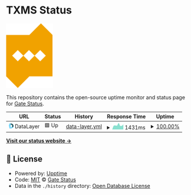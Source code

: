 # TXMS Status

<img src="assets/logo/txms.svg" width="128"/>

This repository contains the open-source uptime monitor and status page for [Gate Status](https://txms.info).

<!--start: status pages-->
<!-- This summary is generated by Upptime (https://github.com/upptime/upptime) -->
<!-- Do not edit this manually, your changes will be overwritten -->
<!-- prettier-ignore -->
| URL | Status | History | Response Time | Uptime |
| --- | ------ | ------- | ------------- | ------ |
| <img alt="" src="https://raw.githubusercontent.com/gatestatus/txms/master/assets/providers/datalayer.png" height="13"> DataLayer | 🟩 Up | [data-layer.yml](https://github.com/gatestatus/txms/commits/HEAD/history/data-layer.yml) | <details><summary><img alt="Response time graph" src="./graphs/data-layer/response-time-week.png" height="20"> 1431ms</summary><br><a href="https://txms.info/history/data-layer"><img alt="Response time 1431" src="https://img.shields.io/endpoint?url=https%3A%2F%2Fraw.githubusercontent.com%2Fgatestatus%2Ftxms%2FHEAD%2Fapi%2Fdata-layer%2Fresponse-time.json"></a><br><a href="https://txms.info/history/data-layer"><img alt="24-hour response time 1382" src="https://img.shields.io/endpoint?url=https%3A%2F%2Fraw.githubusercontent.com%2Fgatestatus%2Ftxms%2FHEAD%2Fapi%2Fdata-layer%2Fresponse-time-day.json"></a><br><a href="https://txms.info/history/data-layer"><img alt="7-day response time 1431" src="https://img.shields.io/endpoint?url=https%3A%2F%2Fraw.githubusercontent.com%2Fgatestatus%2Ftxms%2FHEAD%2Fapi%2Fdata-layer%2Fresponse-time-week.json"></a><br><a href="https://txms.info/history/data-layer"><img alt="30-day response time 1431" src="https://img.shields.io/endpoint?url=https%3A%2F%2Fraw.githubusercontent.com%2Fgatestatus%2Ftxms%2FHEAD%2Fapi%2Fdata-layer%2Fresponse-time-month.json"></a><br><a href="https://txms.info/history/data-layer"><img alt="1-year response time 1431" src="https://img.shields.io/endpoint?url=https%3A%2F%2Fraw.githubusercontent.com%2Fgatestatus%2Ftxms%2FHEAD%2Fapi%2Fdata-layer%2Fresponse-time-year.json"></a></details> | <details><summary><a href="https://txms.info/history/data-layer">100.00%</a></summary><a href="https://txms.info/history/data-layer"><img alt="All-time uptime 100.00%" src="https://img.shields.io/endpoint?url=https%3A%2F%2Fraw.githubusercontent.com%2Fgatestatus%2Ftxms%2FHEAD%2Fapi%2Fdata-layer%2Fuptime.json"></a><br><a href="https://txms.info/history/data-layer"><img alt="24-hour uptime 100.00%" src="https://img.shields.io/endpoint?url=https%3A%2F%2Fraw.githubusercontent.com%2Fgatestatus%2Ftxms%2FHEAD%2Fapi%2Fdata-layer%2Fuptime-day.json"></a><br><a href="https://txms.info/history/data-layer"><img alt="7-day uptime 100.00%" src="https://img.shields.io/endpoint?url=https%3A%2F%2Fraw.githubusercontent.com%2Fgatestatus%2Ftxms%2FHEAD%2Fapi%2Fdata-layer%2Fuptime-week.json"></a><br><a href="https://txms.info/history/data-layer"><img alt="30-day uptime 100.00%" src="https://img.shields.io/endpoint?url=https%3A%2F%2Fraw.githubusercontent.com%2Fgatestatus%2Ftxms%2FHEAD%2Fapi%2Fdata-layer%2Fuptime-month.json"></a><br><a href="https://txms.info/history/data-layer"><img alt="1-year uptime 100.00%" src="https://img.shields.io/endpoint?url=https%3A%2F%2Fraw.githubusercontent.com%2Fgatestatus%2Ftxms%2FHEAD%2Fapi%2Fdata-layer%2Fuptime-year.json"></a></details>

<!--end: status pages-->

[**Visit our status website →**](https://txms.info)

## 📄 License

- Powered by: [Upptime](https://github.com/upptime/upptime)
- Code: [MIT](./LICENSE) © [Gate Status](https://txms.info)
- Data in the `./history` directory: [Open Database License](https://opendatacommons.org/licenses/odbl/1-0/)
